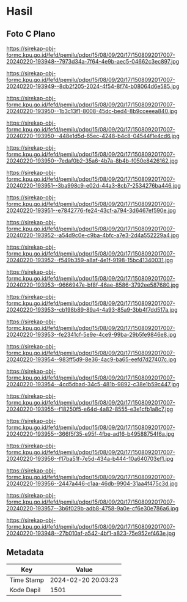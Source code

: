 # Hasil

## Foto C Plano

https://sirekap-obj-formc.kpu.go.id/fefd/pemilu/pdpr/15/08/09/20/17/1508092017007-20240220-193948--7973d34a-7f64-4e9b-aec5-04662c3ec897.jpg

https://sirekap-obj-formc.kpu.go.id/fefd/pemilu/pdpr/15/08/09/20/17/1508092017007-20240220-193949--8db2f205-2024-4f54-8f74-b08064d6e585.jpg

https://sirekap-obj-formc.kpu.go.id/fefd/pemilu/pdpr/15/08/09/20/17/1508092017007-20240220-193950--1b3c13f1-8008-45dc-bed4-8b9cceeea840.jpg

https://sirekap-obj-formc.kpu.go.id/fefd/pemilu/pdpr/15/08/09/20/17/1508092017007-20240220-193950--448e1d5d-65ec-4248-b4c8-04544f1e4cd6.jpg

https://sirekap-obj-formc.kpu.go.id/fefd/pemilu/pdpr/15/08/09/20/17/1508092017007-20240220-193950--7edaf0b2-35a6-4b7a-8b4b-f050e8426162.jpg

https://sirekap-obj-formc.kpu.go.id/fefd/pemilu/pdpr/15/08/09/20/17/1508092017007-20240220-193951--3ba998c9-e02d-44a3-8cb7-2534276ba446.jpg

https://sirekap-obj-formc.kpu.go.id/fefd/pemilu/pdpr/15/08/09/20/17/1508092017007-20240220-193951--e7842776-fe24-43cf-a794-3d6467ef590e.jpg

https://sirekap-obj-formc.kpu.go.id/fefd/pemilu/pdpr/15/08/09/20/17/1508092017007-20240220-193952--a54d9c0e-c9ba-4bfc-a7e3-2d4a552229a4.jpg

https://sirekap-obj-formc.kpu.go.id/fefd/pemilu/pdpr/15/08/09/20/17/1508092017007-20240220-193952--f549b359-a8af-4e1f-9198-15bc41340031.jpg

https://sirekap-obj-formc.kpu.go.id/fefd/pemilu/pdpr/15/08/09/20/17/1508092017007-20240220-193953--9666947e-bf8f-46ae-8586-3792ee587680.jpg

https://sirekap-obj-formc.kpu.go.id/fefd/pemilu/pdpr/15/08/09/20/17/1508092017007-20240220-193953--cb198b89-89a4-4a93-85a9-3bb4f7dd517a.jpg

https://sirekap-obj-formc.kpu.go.id/fefd/pemilu/pdpr/15/08/09/20/17/1508092017007-20240220-193953--fe2341cf-5e9e-4ce9-99ba-29b5fe9846e8.jpg

https://sirekap-obj-formc.kpu.go.id/fefd/pemilu/pdpr/15/08/09/20/17/1508092017007-20240220-193954--983ff5d9-8e36-4ac9-ba65-eefd7d27407c.jpg

https://sirekap-obj-formc.kpu.go.id/fefd/pemilu/pdpr/15/08/09/20/17/1508092017007-20240220-193954--4cd5dbad-34c5-481b-9892-c38e1b59c447.jpg

https://sirekap-obj-formc.kpu.go.id/fefd/pemilu/pdpr/15/08/09/20/17/1508092017007-20240220-193955--f18250f5-e64d-4a82-8555-e3e1cfb1a8c7.jpg

https://sirekap-obj-formc.kpu.go.id/fefd/pemilu/pdpr/15/08/09/20/17/1508092017007-20240220-193955--366f5f35-e95f-4fbe-ad16-b49588754f6a.jpg

https://sirekap-obj-formc.kpu.go.id/fefd/pemilu/pdpr/15/08/09/20/17/1508092017007-20240220-193956--f17ba51f-7e5d-434a-b444-10a640703ef1.jpg

https://sirekap-obj-formc.kpu.go.id/fefd/pemilu/pdpr/15/08/09/20/17/1508092017007-20240220-193956--2447a446-c1aa-46db-9904-31aa4f475c3d.jpg

https://sirekap-obj-formc.kpu.go.id/fefd/pemilu/pdpr/15/08/09/20/17/1508092017007-20240220-193957--3b6f029b-adb8-4758-9a0e-cf6e30e786a6.jpg

https://sirekap-obj-formc.kpu.go.id/fefd/pemilu/pdpr/15/08/09/20/17/1508092017007-20240220-193948--27b010af-a542-4bf1-a823-75e952ef463e.jpg


## Metadata

| Key        | Value               |
| ---------- | ------------------- |
| Time Stamp | 2024-02-20 20:03:23 |
| Kode Dapil | 1501                |



